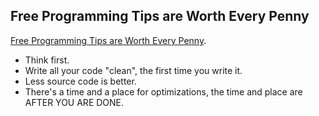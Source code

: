 ## Free Programming Tips are Worth Every Penny

[Free Programming Tips are Worth Every Penny](http://wilshipley.com/blog/2005/02/free-programming-tips-are-worth-every.html).

* Think first.
* Write all your code "clean", the first time you write it.
* Less source code is better.
* There's a time and a place for optimizations, the time and place are AFTER YOU ARE DONE.


<!-- {"time": "2009-01-12 12:00:01", "title": "Free Programming Tips are Worth Every Penny"} -->

